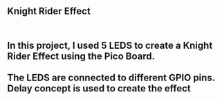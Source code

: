 <h2>Knight Rider Effect<h2/>

<br>In this project, I used 5 LEDS to create a Knight Rider Effect using the Pico Board.<br/> 
<br>The LEDS  are connected to different GPIO pins. Delay concept is used to create the effect <br/>
